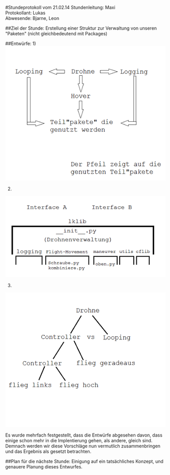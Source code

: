 #Stundeprotokoll vom 21.02.14
Stundenleitung: Maxi  
Protokollant: Lukas  
Abwesende: Bjarne, Leon

##Ziel der Stunde:
Erstellung einer Struktur zur Verwaltung von unseren "Paketen" (nicht gleichbedeutend mit Packages)

##Entwürfe:
1)  
![Vorschlag1](Diagramme/Vorschlag1.png)  

2)  
![Vorschlag2](Diagramme/Vorschlag2.png)  

3)  
![Vorschlag3](Diagramme/Vorschlag3.png)

Es wurde mehrfach festgestellt, dass die Entwürfe abgesehen davon, dass einige schon mehr in die Implentierung gehen, als andere, gleich sind.  
Demnach werden wir diese Vorschläge nun vermutlich zusammenbringen und das Ergebnis als gesetzt betrachten.

##Plan für die nächste Stunde:
Einigung auf ein tatsächliches Konzept, und genauere Planung dieses Entwurfes.